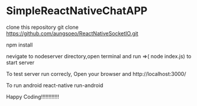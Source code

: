 # SimpleReactNativeChatAPP
clone this repository git clone https://github.com/aungsoeo/ReactNativeSocketIO.git

npm install

nevigate to nodeserver directory,open terminal and run =>( node index.js) to start server

To test server run correcly, Open your browser and http://localhost:3000/

To run android react-native run-android

Happy Coding!!!!!!!!!!!!
